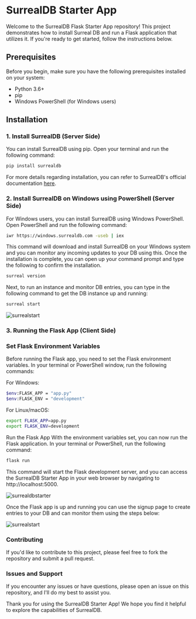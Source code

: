 # SurrealDB Starter App

Welcome to the SurrealDB Flask Starter App repository! This project demonstrates how to install Surreal DB and run a Flask application that utilizes it. If you're ready to get started, follow the instructions below.

## Prerequisites

Before you begin, make sure you have the following prerequisites installed on your system:

- Python 3.6+
- pip
- Windows PowerShell (for Windows users)

## Installation

### 1. Install SurrealDB (Server Side)

You can install SurrealDB using pip. Open your terminal and run the following command:

```bash
pip install surrealdb
```
For more details regarding installation, you can refer to SurrealDB's official documentation [here](https://surrealdb.com/docs/integration/sdks/python).

### 2. Install SurrealDB on Windows using PowerShell (Server Side)

For Windows users, you can install SurrealDB using Windows PowerShell. Open PowerShell and run the following command:

```bash
iwr https://windows.surrealdb.com -useb | iex
```

This command will download and install SurrealDB on your Windows system and you can monitor any incoming updates to your DB using this.
Once the installation is complete, you can open up your command prompt and type the following to confirm the installation.
```bash
surreal version 
```
Next, to run an instance and monitor DB entries, you can type in the following command to get the DB instance up and running:

```bash
surreal start
```
![surrealstart](https://github.com/syedzubeen/surrealdb_flask_starter_app/assets/14253061/960c8745-2120-4e6a-aef3-e2be7f97b155)


### 3. Running the Flask App (Client Side)

### Set Flask Environment Variables
Before running the Flask app, you need to set the Flask environment variables. In your terminal or PowerShell window, run the following commands:

For Windows:

```bash
$env:FLASK_APP = "app.py"
$env:FLASK_ENV = "development"
```
For Linux/macOS:

```bash
export FLASK_APP=app.py
export FLASK_ENV=development
```
Run the Flask App
With the environment variables set, you can now run the Flask application. In your terminal or PowerShell, run the following command:

```bash
flask run
```
This command will start the Flask development server, and you can access the SurrealDB Starter App in your web browser by navigating to http://localhost:5000.

![surrealdbstarter](https://github.com/syedzubeen/surrealdb_flask_starter_app/assets/14253061/b842b329-c6c1-4809-8f25-e9ed802ab60d)

Once the Flask app is up and running you can use the signup page to create entries to your DB and can monitor them using the steps below:

![surrealstart](https://github.com/syedzubeen/surrealdb_flask_starter_app/assets/14253061/960c8745-2120-4e6a-aef3-e2be7f97b155)


### Contributing
If you'd like to contribute to this project, please feel free to fork the repository and submit a pull request.

### Issues and Support
If you encounter any issues or have questions, please open an issue on this repository, and I'll do my best to assist you.

Thank you for using the SurrealDB Starter App! We hope you find it helpful to explore the capabilities of SurrealDB.
